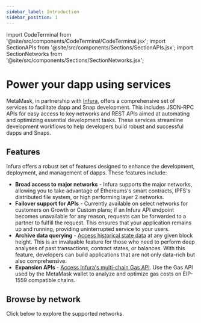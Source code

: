 ```yaml
---
sidebar_label: Introduction
sidebar_position: 1
---
```


import CodeTerminal from '@site/src/components/CodeTerminal/CodeTerminal.jsx';
import SectionAPIs from '@site/src/components/Sections/SectionAPIs.jsx';
import SectionNetworks from '@site/src/components/Sections/SectionNetworks.jsx';

# Power your dapp using services

MetaMask, in partnership with [Infura](https://www.infura.io/), offers a comprehensive set of
services to facilitate dapp and Snap development.
This includes JSON-RPC APIs for easy access to key networks and REST APIs aimed at automating and
optimizing essential development tasks.
These services streamline development workflows to help developers build robust and successful
dapps and Snaps.

## Features

Infura offers a robust set of features designed to enhance the development, deployment, and management of dapps. These features
include:

* **Broad access to major networks** - Infura supports the major networks, allowing you to take advantage of Ethereums's smart
  contracts, IPFS's distributed file system, or high performing layer 2 networks.
* **Failover support for APIs** - Currently available on select networks for customers on Growth or Custom plans; if an Infura API
  endpoint becomes unavailable for any reason, requests can be forwarded to a partner to fulfill the request.
  This ensures that your application remains up and running, providing uninterrupted service to your users.
* **Archive data querying** - [Access historical state data](concepts/archive-data.md) at any given
  block height. This is an invaluable feature for those who need to perform deep analyses of past transactions, contract
  states, or balances. With this feature, developers can build applications that are not only data-rich but also comprehensive.
* **Expansion APIs** -
  [Access Infura's multi-chain Gas API](reference/gas-api/api-reference/index.md). Use the Gas API used by the MetaMask wallet to analyze and
  optimize gas costs on EIP-1559 compatible chains.

<head>
<meta httpEquiv="cache-control" content="no-cache" />
<meta httpEquiv="expires" content="0" />
<meta httpEquiv="pragma" content="no-cache" />
</head>

## Browse by network

Click below to explore the supported networks.

<SectionNetworks />

